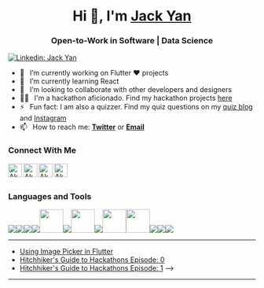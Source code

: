 <h1 align="center"> Hi 👋, I'm <a href="https://www.linkedin.com/in/yan-jack/">Jack Yan</a></h1>
<h3 align="center">Open-to-Work in Software | Data Science </h3>

<!---
[![Youtube](https://img.shields.io/static/v1?label=CoderJedi&message=Subscribe&logo=YouTube&color=FF0000&style=for-the-badge)][youtube]
[![Twitter Follow](https://img.shields.io/twitter/follow/coder_jedi?color=1DA1F2&label=Followers&logo=twitter&style=for-the-badge)][twitter]
[![GitHub followers](https://img.shields.io/github/followers/Akanksha1212?logo=GitHub&style=for-the-badge)][github]
-->
[![Linkedin: Jack Yan](https://img.shields.io/badge/-CONNECT-blue?style=for-the-badge&logo=Linkedin&link=https://www.linkedin.com/in/yan-jack/)][linkedin]


- 🔭 &ensp;I’m currently working on Flutter ❤️ projects
- 🌱 &ensp;I’m currently learning React 
- 👯 &ensp;I’m looking to collaborate with other developers and designers
- 👩‍💻 &ensp;I'm a hackathon aficionado. Find my hackathon projects [here](https://devpost.com/coderjedi) 
- ⚡ &ensp;Fun fact: I am also a quizzer. Find my quiz questions on my [quiz blog](https://curiouscuriequiz.wordpress.com/category/quiz-sets/) and [Instagram](https://www.instagram.com/p/BrVMaJrBOBF/) 
- 📫 &ensp;How to reach me: [**Twitter**][twitter] or [**Email**][email]

### Connect With Me

[<img align="left" alt="Akanksha Singh | Website" width="28px" src="https://www.freepnglogos.com/uploads/logo-website-png/logo-website-website-logo-png-transparent-background-background-15.png" />][website]
[<img align="left" alt="Akanksha Singh | YouTube" width="28px" src="https://upload.wikimedia.org/wikipedia/commons/thumb/0/09/YouTube_full-color_icon_%282017%29.svg/640px-YouTube_full-color_icon_%282017%29.svg.png" />][youtube]
[<img align="left" alt="Akanksha Singh | Twitter" width="28px" src="https://upload.wikimedia.org/wikipedia/commons/thumb/4/4f/Twitter-logo.svg/934px-Twitter-logo.svg.png" />][twitter]
[<img align="left" alt="Akanksha Singh | LinkedIn" width="28px" src="https://cdn-icons-png.flaticon.com/512/174/174857.png" />][linkedin]

<br />
<br />

### Languages and Tools

[<img src="https://img.icons8.com/color/48/000000/python.png"/>](https://www.python.org/)[<img src="https://img.icons8.com/fluency/48/000000/jupyter.png"/>](https://jupyter.org/)[<img src="https://img.icons8.com/color/48/000000/c-plus-plus-logo.png"/>](https://isocpp.org/)[<img src="https://img.icons8.com/color/48/000000/java-coffee-cup-logo--v1.png"/>](https://www.java.com/en/)[<img src="https://iconape.com/wp-content/png_logo_vector/ocaml-logo-2.png" width=48/>](https://ocaml.org/)[<img src="https://img.icons8.com/external-becris-flat-becris/48/000000/external-r-data-science-becris-flat-becris.png"/>](https://www.r-project.org/)[<img src="https://cdn.icon-icons.com/icons2/2107/PNG/512/file_type_stata_icon_130148.png" width=48/>](https://www.stata.com/)[<img src="https://img.icons8.com/color/48/000000/visual-studio-code-2019.png"/>](https://code.visualstudio.com/)[<img src="https://upload.wikimedia.org/wikipedia/commons/thumb/9/95/TeXShop_icon.png/600px-TeXShop_icon.png" width=48/>](https://www.latex-project.org/)[<img src="https://images.ctfassets.net/nrgyaltdicpt/6qSXAo1CYEeBn5RkKLOR64/19c74bfb9a32772e353ff25c6f0070f5/ologo_square_colour_light_bg.png" width=48\>](https://www.overleaf.com/)[<img src="https://img.icons8.com/color/48/000000/html-5.png"/>](https://html.spec.whatwg.org/)<img src="https://img.icons8.com/color/48/000000/css3.png"/><img src="https://img.icons8.com/color/48/000000/javascript.png"/>

---

<!--
### 📺 &ensp;Latest YouTube Videos

<!-- YOUTUBE:START -->
<!-- - [Hitchhiker's Guide to Hackathons Ep:0](https://youtu.be/0VH4pKGHgc0) -->
- [Using Image Picker in Flutter](https://youtu.be/s0YqbEJcRtE)
- [Hitchhiker's Guide to Hackathons Episode: 0](https://www.youtube.com/watch?v=uqSdMaWvUHo&ab_channel=CoderJedi)
- [Hitchhiker's Guide to Hackathons Episode: 1](https://youtu.be/puykQQLTMWs)
-->

<!-- ➡️ &ensp;[More Videos...](https://www.youtube.com/channel/UCa6cGJzXI_xCUKwM3ZaB4kw/videos) -->
<!-- YOUTUBE:END -->


---
[website]: https://akanksha1212.github.io/
[twitter]: https://twitter.com/intent/follow?original_referer=https%3A%2F%2Fgithub.com%2Fcoder_jedi&screen_name=coder_jedi
[youtube]: https://www.youtube.com/channel/UCa6cGJzXI_xCUKwM3ZaB4kw?sub_confirmation=1
[linkedin]: https://www.linkedin.com/in/yan-jack/
[github]: https://github.com/jackyan540
[instagram]: https://www.instagram.com/akankshasingh1212
[medium]: https://medium.com/@coderjedi
[email]: mailto:jackyan540@gmail.com
